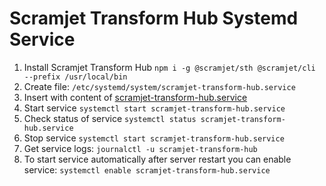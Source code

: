 # Scramjet Transform Hub Systemd Service

1. Install Scramjet Transform Hub `npm i -g @scramjet/sth @scramjet/cli --prefix /usr/local/bin`
2. Create file: `/etc/systemd/system/scramjet-transform-hub.service`
3. Insert with content of [scramjet-transform-hub.service](scramjet-transform-hub.service)
4. Start service `systemctl start scramjet-transform-hub.service`
5. Check status of service `systemctl status scramjet-transform-hub.service`
6. Stop service `systemctl start scramjet-transform-hub.service`
7. Get service logs: `journalctl -u scramjet-transform-hub`
8. To start service automatically after server restart you can enable service: `systemctl enable scramjet-transform-hub.service`
